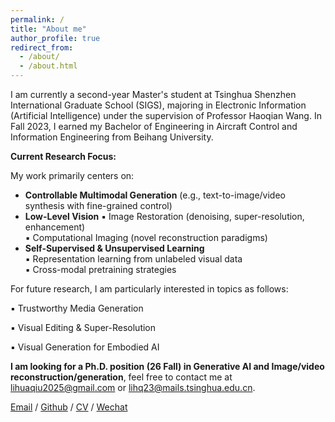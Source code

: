 ```yaml
---
permalink: /
title: "About me"
author_profile: true
redirect_from: 
  - /about/
  - /about.html
---
```


I am currently a second-year Master's student at Tsinghua Shenzhen International Graduate School (SIGS), majoring in Electronic Information (Artificial Intelligence) under the supervision of Professor Haoqian Wang. In Fall 2023, I earned my Bachelor of Engineering in Aircraft Control and Information Engineering from Beihang University.

**Current Research Focus:**  

My work primarily centers on:  

- **Controllable Multimodal Generation** (e.g., text-to-image/video synthesis with fine-grained control)
- **Low-Level Vision**
  ▪ Image Restoration (denoising, super-resolution, enhancement)  
  ▪ Computational Imaging (novel reconstruction paradigms)  
- **Self-Supervised & Unsupervised Learning**  
  ▪ Representation learning from unlabeled visual data  
  ▪ Cross-modal pretraining strategies

For future research, I am particularly interested in topics as follows:

▪ Trustworthy Media Generation

▪ Visual Editing & Super-Resolution

▪ Visual Generation for Embodied AI

**I am looking for a Ph.D. position (26 Fall) in Generative AI and Image/video reconstruction/generation**, feel free to contact me at lihuaqiu2025@gmail.com or lihq23@mails.tsinghua.edu.cn. 

[Email](mailto:lihuaqiu2025@gmail.com) / [Github](https://github.com/huaqlili) / [CV](../assets/lihuaqiu_cv_202506.pdf) / [Wechat](../images/Wechat.png) 



